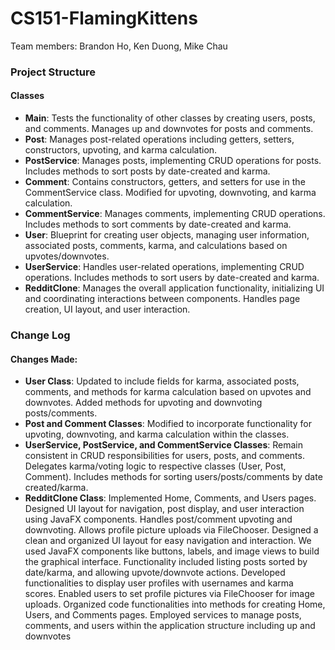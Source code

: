 # CS151-FlamingKittens

Team members: Brandon Ho, Ken Duong, Mike Chau

### Project Structure

#### Classes

- **Main**: Tests the functionality of other classes by creating users, posts, and comments. Manages up and downvotes for posts and comments.
- **Post**: Manages post-related operations including getters, setters, constructors, upvoting, and karma calculation.
- **PostService**: Manages posts, implementing CRUD operations for posts. Includes methods to sort posts by date-created and karma.
- **Comment**: Contains constructors, getters, and setters for use in the CommentService class. Modified for upvoting, downvoting, and karma calculation.
- **CommentService**: Manages comments, implementing CRUD operations. Includes methods to sort comments by date-created and karma.
- **User**: Blueprint for creating user objects, managing user information, associated posts, comments, karma, and calculations based on upvotes/downvotes.
- **UserService**: Handles user-related operations, implementing CRUD operations. Includes methods to sort users by date-created and karma.
- **RedditClone**: Manages the overall application functionality, initializing UI and coordinating interactions between components. Handles page creation, UI layout, and user interaction.

### Change Log

#### Changes Made:

- **User Class**: Updated to include fields for karma, associated posts, comments, and methods for karma calculation based on upvotes and downvotes. Added methods for upvoting and downvoting posts/comments.
- **Post and Comment Classes**: Modified to incorporate functionality for upvoting, downvoting, and karma calculation within the classes.
- **UserService, PostService, and CommentService Classes**: Remain consistent in CRUD responsibilities for users, posts, and comments. Delegates karma/voting logic to respective classes (User, Post, Comment). Includes methods for sorting users/posts/comments by date created/karma.
- **RedditClone Class**: Implemented Home, Comments, and Users pages. Designed UI layout for navigation, post display, and user interaction using JavaFX components. Handles post/comment upvoting and downvoting. Allows profile picture uploads via FileChooser. Designed a clean and organized UI layout for easy navigation and interaction.
 We used JavaFX components like buttons, labels, and image views to build the graphical interface. Functionality included listing posts sorted by date/karma, and allowing upvote/downvote actions. 
Developed functionalities to display user profiles with usernames and karma scores. Enabled users to set profile pictures via FileChooser for image uploads.
 Organized code functionalities into methods for creating Home, Users, and Comments pages. 
Employed services to manage posts, comments, and users within the application structure including up and downvotes


